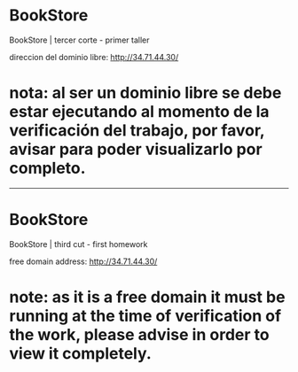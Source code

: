 # BookStore
BookStore | tercer corte - primer taller

direccion del dominio libre: http://34.71.44.30/

# nota: al ser un dominio libre se debe estar ejecutando al momento de la verificación del trabajo, por favor, avisar para poder visualizarlo por completo.

-------------------------------------------------------

# BookStore
BookStore | third cut - first homework

free domain address: http://34.71.44.30/

# note: as it is a free domain it must be running at the time of verification of the work, please advise in order to view it completely.
